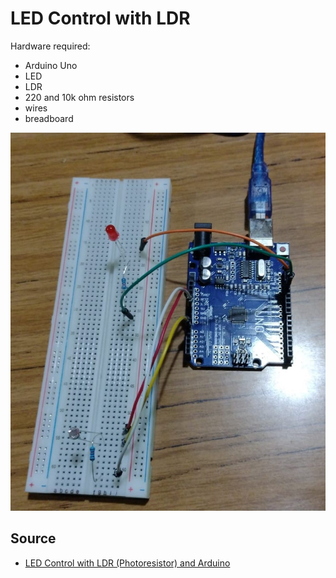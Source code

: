 # LED Control with LDR

Hardware required:
- Arduino Uno
- LED
- LDR
- 220 and 10k ohm resistors
- wires
- breadboard

![plot](./img-1.jpg)

## Source 

- [LED Control with LDR (Photoresistor) and Arduino](https://www.youtube.com/watch?v=4fN1aJMH9mM)